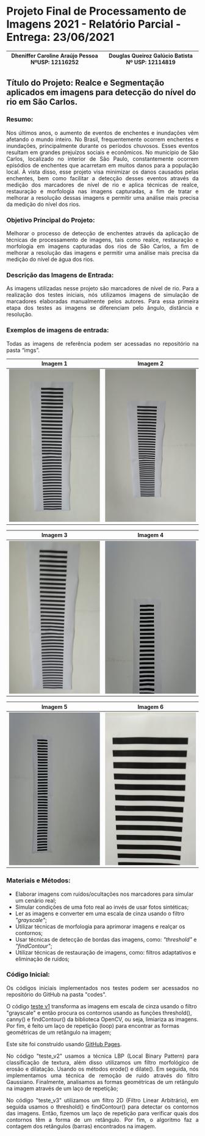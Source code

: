 # Projeto Final de Processamento de Imagens 2021 - Relatório Parcial - Entrega: 23/06/2021


Dheniffer Caroline Araújo Pessoa NºUSP: 12116252 |Douglas Queiroz Galúcio Batista Nº USP: 12114819
:------------------------------:|:------------------------------:

## Título do Projeto: Realce e Segmentação aplicados em imagens para detecção do nível do rio em São Carlos.

  
### Resumo:

<p align="justify">
Nos últimos anos, o aumento de eventos de enchentes e inundações vêm afetando o mundo inteiro. No Brasil, frequentemente ocorrem enchentes e inundações, principalmente durante os períodos chuvosos. Esses eventos resultam em grandes prejuízos sociais e econômicos. No município de São Carlos, localizado no interior de São Paulo, constantemente ocorrem episódios de enchentes que acarretam em muitos danos para a população local. À vista disso, esse projeto visa minimizar os danos causados pelas enchentes, bem como facilitar a detecção desses eventos através da medição dos marcadores de nível de rio e aplica técnicas de realce, restauração e morfologia nas imagens capturadas, a fim de tratar e melhorar a resolução dessas imagens e permitir uma análise mais precisa da medição do nível dos rios.
</p>

### Objetivo Principal do Projeto:

<p align="justify">
Melhorar o processo de detecção de enchentes através da aplicação de técnicas de processamento de imagens, tais como realce, restauração e morfologia em imagens capturadas dos rios de São Carlos, a fim de  melhorar a resolução das imagens e permitir uma análise mais precisa da medição do nível de água dos rios. 
</p>

### Descrição das Imagens de Entrada:

<p align="justify">
As imagens utilizadas nesse projeto são marcadores de nível de rio. Para a realização dos testes iniciais, nós utilizamos imagens de simulação de marcadores elaboradas manualmente pelos autores. Para essa primeira etapa dos testes as imagens se diferenciam pelo ângulo, distância e resolução. 
</p>

### Exemplos de imagens de entrada:

<p align="justify">
Todas as imagens de referência podem ser acessadas no repositório <https://github.com/dhenifferraujo/ImageProcessing_SCC5830-2021/tree/main/Projeto_Final> na pasta “imgs”.
</p>

Imagem 1 |Imagem 2
:------------------------------:|:------------------------------:
<img src="https://github.com/dhenifferraujo/ImageProcessing_SCC5830-2021/blob/main/Projeto_Final/imgs/teste1.jpeg" width="400" height="400"> | <img src="https://github.com/dhenifferraujo/ImageProcessing_SCC5830-2021/blob/main/Projeto_Final/imgs/teste2.jpeg" width="400" height="400"> 

Imagem 3 |Imagem 4
:-------------------------:|:-------------------------:
<img src="https://github.com/dhenifferraujo/ImageProcessing_SCC5830-2021/blob/main/Projeto_Final/imgs/teste3.jpeg" width="400" height="400"> | <img src="https://github.com/dhenifferraujo/ImageProcessing_SCC5830-2021/blob/main/Projeto_Final/imgs/teste4.jpeg" width="400" height="400">

Imagem 5|Imagem 6  
:-------------------------:|:-------------------------:
<img src="https://github.com/dhenifferraujo/ImageProcessing_SCC5830-2021/blob/main/Projeto_Final/imgs/teste5.jpeg" width="400" height="400">  |  <img src="https://github.com/dhenifferraujo/ImageProcessing_SCC5830-2021/blob/main/Projeto_Final/imgs/teste7.jpeg" width="400" height="400">


### Materiais e Métodos:
- Elaborar imagens com ruídos/ocultações nos marcadores para simular um cenário real;
- Simular condições de uma foto real ao invés de usar fotos sintéticas;
- Ler as imagens e converter em uma escala de cinza usando o filtro *"grayscale"*;
- Utilizar técnicas de morfologia para aprimorar imagens e realçar os contornos;
- Usar técnicas de detecção de bordas das imagens, como: *"threshold"* e *"findContour"*;
- Utilizar técnicas de restauração de imagens, como: filtros adaptativos e eliminação de ruídos;

### Código Inicial:

<p align="justify">
Os códigos iniciais implementados nos testes podem ser acessados no repositório do GitHub <https://github.com/dhenifferraujo/ImageProcessing_SCC5830-2021/tree/main/Projeto_Final> na pasta "codes".
</p>


<p align="justify">
  
O código [teste v1](https://github.com/dhenifferraujo/ImageProcessing_SCC5830-2021/blob/main/Projeto_Final/codes/teste_v1.py) transforma as imagens em escala de cinza usando o filtro "grayscale" e então procura os contornos usando as funções threshold(), canny() e findContour() da biblioteca OpenCV, ou seja, limiariza as imagens. Por fim, é feito um laço de repetição (loop) para encontrar as formas geométricas de um retângulo na imagem;
  
</p>
 
 Este site foi construído usando [GitHub Pages](https://pages.github.com/).
  

<p align="justify">
No código "teste_v2" usamos a técnica  LBP (Local Binary Pattern) para classificação de textura, além disso utilizamos um filtro morfológico de erosão e dilatação. Usando os métodos erode() e dilate(). Em seguida, nós implementamos uma técnica de remoção de ruído através do filtro Gaussiano. Finalmente, analisamos as formas geométricas de um retângulo na imagem através de um laço de repetição;
</p>

<p align="justify">
No código "teste_v3" utilizamos um filtro 2D (Filtro Linear Arbitrário), em seguida usamos o threshold() e findContour() para detectar os contornos das imagens. Então, fizemos um laço de repetição para verificar quais dos contornos têm a forma de um retângulo. Por fim, o algoritmo faz a contagem dos retângulos (barras) encontrados na imagem. 
</p>
